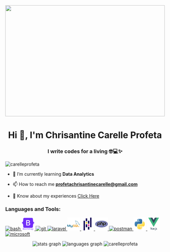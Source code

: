 <img src="https://art.pixilart.com/3e3fc9c4c42536a.gif" width="100%" height="350">
<h1 align="center">Hi 👋, I'm Chrisantine Carelle Profeta</h1>
<h3 align="center">I write codes for a living 🤓💻✨</h3>

<p align="left"> <img src="https://komarev.com/ghpvc/?username=carelleprofeta&label=Profile%20views&color=0e75b6&style=flat" alt="carelleprofeta" /> </p>

- 🌱 I’m currently learning **Data Analytics**

- 📫 How to reach me **profetachrisantinecarelle@gmail.com**

- 📄 Know about my experiences [Click Here](https://drive.google.com/file/d/1YJeaIlEhhcbvbNezSipaoZwXaW_z0uAF/view?usp=sharing)
  
</p>

<h3 align="left">Languages and Tools:</h3>
<p align="left"> <a href="https://www.gnu.org/software/bash/" target="_blank" rel="noreferrer"> <img src="https://www.vectorlogo.zone/logos/gnu_bash/gnu_bash-icon.svg" alt="bash" width="40" height="40"/> </a> <a href="https://getbootstrap.com" target="_blank" rel="noreferrer"> <img src="https://raw.githubusercontent.com/devicons/devicon/master/icons/bootstrap/bootstrap-plain-wordmark.svg" alt="bootstrap" width="40" height="40"/> </a> <a href="https://git-scm.com/" target="_blank" rel="noreferrer"> <img src="https://www.vectorlogo.zone/logos/git-scm/git-scm-icon.svg" alt="git" width="40" height="40"/> </a> <a href="https://laravel.com/" target="_blank" rel="noreferrer"> <img src="https://laravel.com/img/logomark.min.svg" alt="laravel" width="40" height="40"/> </a> <a href="https://www.mysql.com/" target="_blank" rel="noreferrer"> <img src="https://raw.githubusercontent.com/devicons/devicon/master/icons/mysql/mysql-original-wordmark.svg" alt="mysql" width="40" height="40"/> </a> <a href="https://pandas.pydata.org/" target="_blank" rel="noreferrer"> <img src="https://raw.githubusercontent.com/devicons/devicon/2ae2a900d2f041da66e950e4d48052658d850630/icons/pandas/pandas-original.svg" alt="pandas" width="40" height="40"/> </a> <a href="https://www.php.net" target="_blank" rel="noreferrer"> <img src="https://raw.githubusercontent.com/devicons/devicon/master/icons/php/php-original.svg" alt="php" width="40" height="40"/> </a> <a href="https://postman.com" target="_blank" rel="noreferrer"> <img src="https://www.vectorlogo.zone/logos/getpostman/getpostman-icon.svg" alt="postman" width="40" height="40"/> </a> <a href="https://www.python.org" target="_blank" rel="noreferrer"> <img src="https://raw.githubusercontent.com/devicons/devicon/master/icons/python/python-original.svg" alt="python" width="40" height="40"/> </a> <a href="https://vuejs.org/" target="_blank" rel="noreferrer"> <img src="https://raw.githubusercontent.com/devicons/devicon/master/icons/vuejs/vuejs-original-wordmark.svg" alt="vuejs" width="40" height="40"/> </a> <a href="https://www.microsoft.com/" target="_blank" rel="noreferrer"> <img src="https://www.vectorlogo.zone/logos/microsoft/microsoft-icon.svg" alt="microsoft" width="40" height="40"/> </a></p>

<div align="center">
  <img src="https://github-readme-stats.vercel.app/api/top-langs?username=carelleprofeta&show_icons=true&locale=en&layout=compact" height="200" alt="stats graph"  />
  <img src="https://github-readme-stats.vercel.app/api?username=carelleprofeta&show_icons=true&locale=en" height="200" alt="languages graph"  />
  <img src="https://github-readme-streak-stats.herokuapp.com/?user=carelleprofeta" height="200" alt="carelleprofeta">
</div>
